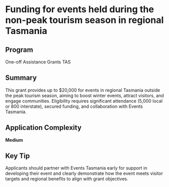 # Funding for events held during the non-peak tourism season in regional Tasmania
  
## Program
One-off Assistance Grants TAS

## Summary
This grant provides up to $20,000 for events in regional Tasmania outside the peak tourism season, aiming to boost winter events, attract visitors, and engage communities. Eligibility requires significant attendance (5,000 local or 800 interstate), secured funding, and collaboration with Events Tasmania.

## Application Complexity
**Medium**

## Key Tip
Applicants should partner with Events Tasmania early for support in developing their event and clearly demonstrate how the event meets visitor targets and regional benefits to align with grant objectives.
